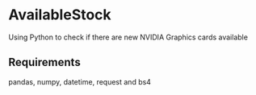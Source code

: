 # AvailableStock
Using Python to check if there are new NVIDIA Graphics cards available

## Requirements
pandas, numpy, datetime, request and bs4 
